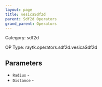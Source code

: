 ```yaml
---
layout: page
title: vesicaSdf2d
parent: Sdf2d Operators
grand_parent: Operators
---
```


Category: sdf2d

OP Type: raytk.operators.sdf2d.vesicaSdf2d

## Parameters

* `Radius` - 
* `Distance` -
